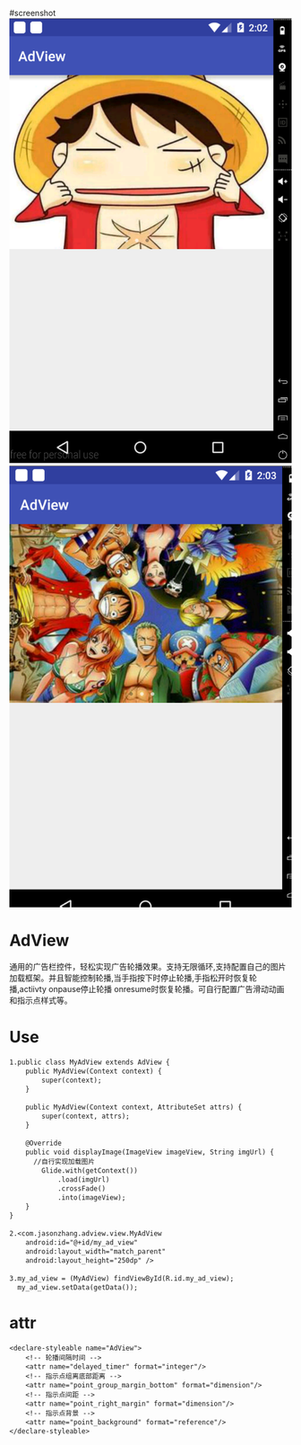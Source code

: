 #screenshot
![](https://github.com/aii1991/AdView/blob/master/screenshot/QQ%E5%9B%BE%E7%89%8720160616140237.png)
![](https://github.com/aii1991/AdView/blob/master/screenshot/QQ%E5%9B%BE%E7%89%8720160616140326.png)
# AdView
通用的广告栏控件，轻松实现广告轮播效果。支持无限循环,支持配置自己的图片加载框架。并且智能控制轮播,当手指按下时停止轮播,手指松开时恢复轮播,actiivty onpause停止轮播 onresume时恢复轮播。可自行配置广告滑动动画和指示点样式等。
# Use

    1.public class MyAdView extends AdView {
        public MyAdView(Context context) {
            super(context);
        }

        public MyAdView(Context context, AttributeSet attrs) {
            super(context, attrs);
        }

        @Override
        public void displayImage(ImageView imageView, String imgUrl) {
          //自行实现加载图片
            Glide.with(getContext())
                .load(imgUrl)
                .crossFade()
                .into(imageView);
        }
    }

    2.<com.jasonzhang.adview.view.MyAdView
        android:id="@+id/my_ad_view"
        android:layout_width="match_parent"
        android:layout_height="250dp" />

    3.my_ad_view = (MyAdView) findViewById(R.id.my_ad_view);
      my_ad_view.setData(getData());
# attr
    <declare-styleable name="AdView">
        <!-- 轮播间隔时间 -->
        <attr name="delayed_timer" format="integer"/>
        <!-- 指示点组离底部距离 -->
        <attr name="point_group_margin_bottom" format="dimension"/>
        <!-- 指示点间距 -->
        <attr name="point_right_margin" format="dimension"/>
        <!-- 指示点背景 -->
        <attr name="point_background" format="reference"/>
    </declare-styleable>
